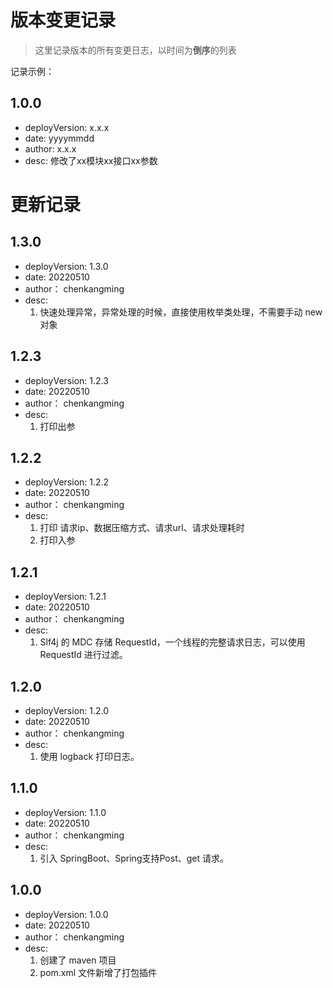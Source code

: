 # 版本变更记录
> 这里记录版本的所有变更日志，以时间为**倒序**的列表

记录示例：

1.0.0
---------------
- deployVersion: x.x.x
- date: yyyymmdd
- author: x.x.x
- desc: 修改了xx模块xx接口xx参数


更新记录
===============
1.3.0
----------------
- deployVersion: 1.3.0
- date: 20220510
- author： chenkangming
- desc:
  1. 快速处理异常，异常处理的时候，直接使用枚举类处理，不需要手动 new 对象

1.2.3
----------------
- deployVersion: 1.2.3
- date: 20220510
- author： chenkangming
- desc:
  1. 打印出参

1.2.2
----------------
- deployVersion: 1.2.2
- date: 20220510
- author： chenkangming
- desc:
  1. 打印 请求ip、数据压缩方式、请求url、请求处理耗时
  2. 打印入参
  
1.2.1
----------------
- deployVersion: 1.2.1
- date: 20220510
- author： chenkangming
- desc:
  1. Slf4j 的 MDC 存储 RequestId，一个线程的完整请求日志，可以使用 RequestId 进行过滤。

1.2.0
----------------
- deployVersion: 1.2.0
- date: 20220510
- author： chenkangming
- desc:
  1. 使用 logback 打印日志。
  
1.1.0
----------------
- deployVersion: 1.1.0
- date: 20220510
- author： chenkangming
- desc:
  1. 引入 SpringBoot、Spring支持Post、get 请求。

1.0.0
----------------
- deployVersion: 1.0.0
- date: 20220510
- author： chenkangming
- desc: 
    1. 创建了 maven 项目
    2. pom.xml 文件新增了打包插件

